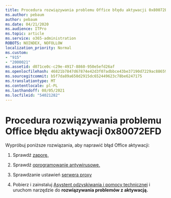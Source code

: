 ```yaml
---
title: Procedura rozwiązywania problemu Office błędu aktywacji 0x80072EFD
ms.author: pebaum
author: pebaum
ms.date: 04/21/2020
ms.audience: ITPro
ms.topic: article
ms.service: o365-administration
ROBOTS: NOINDEX, NOFOLLOW
localization_priority: Normal
ms.custom:
- "915"
- "2000021"
ms.assetid: d071ce0c-c29e-4917-8860-950e5efd26af
ms.openlocfilehash: 46821b7847d67874e42d3f07adbbce43be37190d7229ac886595d03c43cbfeb6
ms.sourcegitcommit: b5f7da89a650d2915dc652449623c78be6247175
ms.translationtype: MT
ms.contentlocale: pl-PL
ms.lasthandoff: 08/05/2021
ms.locfileid: "54021282"
---
```

# <a name="steps-to-resolve-office-activation-error-0x80072efd"></a>Procedura rozwiązywania problemu Office błędu aktywacji 0x80072EFD

Wypróbuj poniższe rozwiązania, aby naprawić błąd Office aktywacji:
  
1. Sprawdź [zaporę.](https://support.office.com/article/0d23d3c0-c19c-4b2f-9845-5344fedc4380#BKMK_CheckFirewall)

2. Sprawdź [oprogramowanie antywirusowe.](https://support.office.com/article/0d23d3c0-c19c-4b2f-9845-5344fedc4380#BKMK_CheckAV)

3. Sprawdzanie ustawień [serwera proxy](https://support.office.com/article/0d23d3c0-c19c-4b2f-9845-5344fedc4380#BKMK_CheckProxy)

4. Pobierz i zainstaluj [Asystent odzyskiwania i pomocy technicznej](https://aka.ms/SARA-OfficeActivation-Alchemy) i uruchom narzędzie do **rozwiązywania problemów z aktywacją.**
